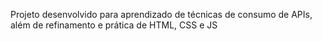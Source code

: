 Projeto desenvolvido para aprendizado de técnicas de consumo de APIs, além de refinamento e prática de HTML, CSS e JS

